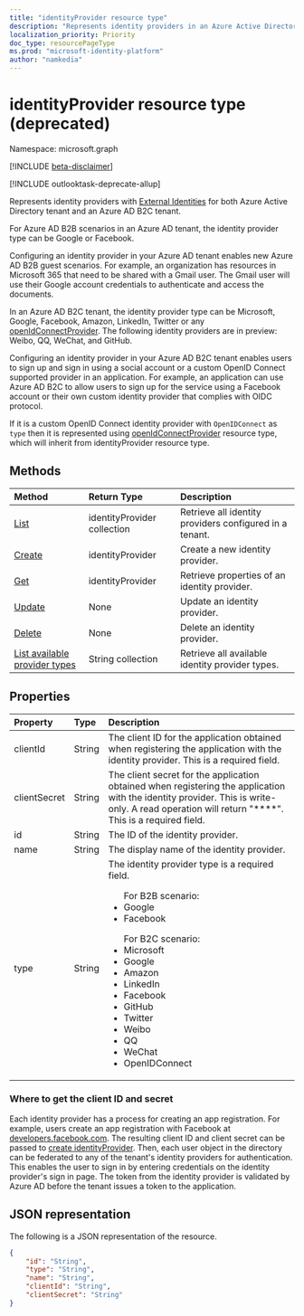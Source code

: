 ```yaml
---
title: "identityProvider resource type"
description: "Represents identity providers in an Azure Active Directory tenant and an Azure AD B2C tenant."
localization_priority: Priority
doc_type: resourcePageType
ms.prod: "microsoft-identity-platform"
author: "namkedia"
---
```


# identityProvider resource type (deprecated)
Namespace: microsoft.graph

[!INCLUDE [beta-disclaimer](../../includes/beta-disclaimer.md)]

[!INCLUDE outlooktask-deprecate-allup]

Represents identity providers with [External Identities](/azure/active-directory/external-identities/) for both Azure Active Directory tenant and an Azure AD B2C tenant.

For Azure AD B2B scenarios in an Azure AD tenant, the identity provider type can be Google or Facebook.

Configuring an identity provider in your Azure AD tenant enables new Azure AD B2B guest scenarios. For example, an organization has resources in Microsoft 365 that need to be shared with a Gmail user. The Gmail user will use their Google account credentials to authenticate and access the documents.

In an Azure AD B2C tenant, the identity provider type can be Microsoft, Google, Facebook, Amazon, LinkedIn, Twitter or any [openIdConnectProvider](../resources/openidconnectprovider.md). The following identity providers are in preview: Weibo, QQ, WeChat, and GitHub.

Configuring an identity provider in your Azure AD B2C tenant enables users to sign up and sign in using a social account or a custom OpenID Connect supported provider in an application. For example, an application can use Azure AD B2C to allow users to sign up for the service using a Facebook account or their own custom identity provider that complies with OIDC protocol.


If it is a custom OpenID Connect identity provider with `OpenIDConnect` as `type` then it is represented using [openIdConnectProvider](../resources/openidconnectprovider.md) resource type, which will inherit from identityProvider resource type.

## Methods

| Method       | Return Type  |Description|
|:---------------|:--------|:----------|
|[List](../api/identityprovider-list.md)|identityProvider collection|Retrieve all identity providers configured in a tenant.|
|[Create](../api/identityprovider-post-identityproviders.md)|identityProvider|Create a new identity provider.|
|[Get](../api/identityprovider-get.md) |identityProvider|Retrieve properties of an identity provider.|
|[Update](../api/identityprovider-update.md)|None|Update an identity provider.|
|[Delete](../api/identityprovider-delete.md)|None|Delete an identity provider.|
|[List available provider types](../api/identityprovider-list-availableprovidertypes.md)|String collection|Retrieve all available identity provider types.|

## Properties

|Property|Type|Description|
|:---------------|:--------|:----------|
|clientId|String|The client ID for the application obtained when registering the application with the identity provider. This is a required field.|
|clientSecret|String|The client secret for the application obtained when registering the application with the identity provider. This is write-only. A read operation will return "\*\*\*\*". This is a required field.|
|id|String|The ID of the identity provider.|
|name|String|The display name of the identity provider.|
|type|String|The identity provider type is a required field.<ul>For B2B scenario:<li/>Google<li/>Facebook</ul><ul>For B2C scenario:<li/>Microsoft<li/>Google<li/>Amazon<li/>LinkedIn<li/>Facebook<li/>GitHub<li/>Twitter<li/>Weibo<li/>QQ<li/>WeChat<li/>OpenIDConnect</ul>|

### Where to get the client ID and secret

Each identity provider has a process for creating an app registration. For example, users create an app registration with Facebook at [developers.facebook.com](https://developers.facebook.com/). The resulting client ID and client secret can be passed to [create identityProvider](../api/identityprovider-post-identityproviders.md). Then, each user object in the directory can be federated to any of the tenant's identity providers for authentication. This enables the user to sign in by entering credentials on the identity provider's sign in page. The token from the identity provider is validated by Azure AD before the tenant issues a token to the application.

## JSON representation

The following is a JSON representation of the resource.

<!-- {
  "blockType": "resource",
  "@odata.type": "microsoft.graph.identityProvider"
} -->

```json
{
    "id": "String",
    "type": "String",
    "name": "String",
    "clientId": "String",
    "clientSecret": "String"
}
```
